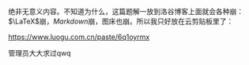 绝非无意义内容。不知道为什么，这篇题解一放到洛谷博客上面就会各种崩：$\LaTeX$崩，$Markdown$崩，图床也崩。所以我只好放在云剪贴板里了：

<https://www.luogu.com.cn/paste/6q1oyrmx>

管理员大大求过qwq